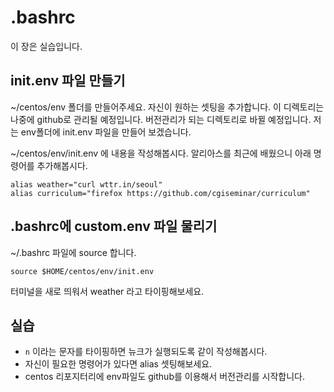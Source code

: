 # .bashrc

이 장은 실습입니다.

## init.env 파일 만들기
~/centos/env 폴더를 만들어주세요. 자신이 원하는 셋팅을 추가합니다.
이 디렉토리는 나중에 github로 관리될 예정입니다. 버전관리가 되는 디렉토리로 바뀔 예정입니다.
저는 env폴더에 init.env 파일을 만들어 보겠습니다.

~/centos/env/init.env 에 내용을 작성해봅시다. 알리아스를 최근에 배웠으니 아래 명령어를 추가해봅시다.

```
alias weather="curl wttr.in/seoul"
alias curriculum="firefox https://github.com/cgiseminar/curriculum"
```

## .bashrc에 custom.env 파일 물리기
~/.bashrc 파일에 source 합니다.
```
source $HOME/centos/env/init.env
```

터미널을 새로 띄워서 weather 라고 타이핑해보세요.

## 실습
- `n` 이라는 문자를 타이핑하면 뉴크가 실행되도록 같이 작성해봅시다.
- 자신이 필요한 명령어가 있다면 alias 셋팅해보세요.
- centos 리포지터리에 env파일도 github를 이용해서 버전관리를 시작합니다.
